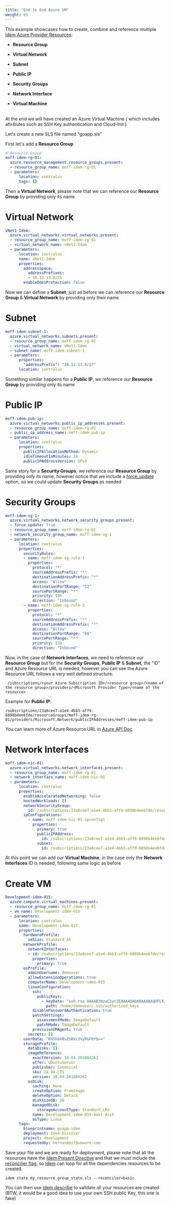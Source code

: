 ```yaml
---
title: "End to End Azure VM"
weight: 65
---
```


This example showcases how to create, combine and reference multiple [Idem Azure Provider Resources](/Getting-Started/Cloud-Providers/):<br>
<ul>
 <li><p><b>Resource Group</b></p></li>
 <li><p><b>Virtual Network</b></p></li>
 <li><p><b>Subnet</b></p></li>
 <li><p><b>Public IP</b></p></li>
 <li><p><b>Security Groups</b></p></li>
 <li><p><b>Network Interface</b></p></li>
 <li><p><b>Virtual Machine</b></p></li>
 </ul>
<br>
At the end we will have created an Azure Virtual Machine ( which includes attributes such as SSH Key authentication and Cloud-Init ).

Let's create a new SLS file named "goapp.sls"<br>

First let's add a <b>Resource Group</b>
```yaml
# Resource Group
moff-idem-rg-01:
  azure.resource_management.resource_groups.present:
  - resource_group_name: moff-idem-rg-01
  - parameters:
      location: centralus
      tags: {}
```
Then a <b>Virtual Network</b>, please note that we can reference our <b>Resource Group</b> by providing only its name

# Virtual Network
```yaml
vNet1-Idem:
  azure.virtual_networks.virtual_networks.present:
  - resource_group_name: moff-idem-rg-01
  - virtual_network_name: vNet1-Idem
  - parameters:
      location: centralus
      name: vNet1-Idem
      properties:
        addressSpace:
          addressPrefixes:
          - 10.12.13.0/25
        enableDdosProtection: false
```

Now we can define a <b>Subnet</b>, just as before we can reference our <b>Resource Group</b> & <b>Virtual Network</b> by providing only their name

# Subnet
```yaml
moff-idem-subnet-1:
  azure.virtual_networks.subnets.present:
  - resource_group_name: moff-idem-rg-01
  - virtual_network_name: vNet1-Idem
  - subnet_name: moff-idem-subnet-1
  - parameters:
      properties:
        "addressPrefix": "10.12.13.0/27"
      location: centralus
```

Something similar happens for a <b>Public IP</b>, we reference our <b>Resource Group</b> by providing only its name

# Public IP
```yaml
moff-idem-pub-ip:
  azure.virtual_networks.public_ip_addresses.present:
  - resource_group_name: moff-idem-rg-01
  - public_ip_address_name: moff-idem-pub-ip
  - parameters:
      location: centralus
      properties:
        publicIPAllocationMethod: Dynamic
        idleTimeoutInMinutes: 10
        publicIPAddressVersion: IPv4
```

Same story for a <b>Security Groups</b>, we reference our <b>Resource Group</b> by providing only its name, however notice that we include a [force_update](/Use-Cases/Force-Update/) option, so we could update <b>Security Groups</b> as needed

# Security Groups
```yaml
moff-idem-sg-1:
  azure.virtual_networks.network_security_groups.present:
  - force_update: True
  - resource_group_name: moff-idem-rg-01
  - network_security_group_name: moff-idem-sg-1
  - parameters:
      location: centralus
      properties:
        securityRules:
        - name: moff-idem-sg-rule-1
          properties:
            protocol: "*"
            sourceAddressPrefix: "*"
            destinationAddressPrefix: "*"
            access: "Allow"
            destinationPortRange: "22"
            sourcePortRange: "*"
            priority: 130
            direction: "Inbound"
        - name: moff-idem-sg-rule-2
          properties:
            protocol: "*"
            sourceAddressPrefix: "*"
            destinationAddressPrefix: "*"
            access: "Allow"
            destinationPortRange: "80"
            sourcePortRange: "*"
            priority: 150
            direction: "Inbound"
```

Now, in the case of <b>Network Interfaces</b>, we need to reference our <b>Resource Group</b> but for the <b>Security Groups</b>, <b>Public IP</b> & <b>Subnet</b>, the "ID" and Azure Resource URL is needed, however you can see the Azure Resource URL follows a very well defined structure:

```shell
 /subscriptions/<your Azure Subscription ID>/<resource group>/<name of the resource group>/providers/<Microsoft Provider Type>/<name of the resource>
```

Example for <b>Public IP</b>:

```shell
/subscriptions/23a8cee7-a1e4-4bb3-aff9-6898b4ee6fde/resourceGroups/moff-idem-rg-01/providers/Microsoft.Network/publicIPAddresses/moff-idem-pub-ip
```
You can learn more of Azure Resource URL in [Azure API Doc](https://docs.microsoft.com/en-us/rest/api/azure/).

# Network Interfaces
```yaml
moff-idem-nic-01:
  azure.virtual_networks.network_interfaces.present:
  - resource_group_name: moff-idem-rg-01
  - network_interface_name: moff-idem-nic-01
  - parameters:
      location: centralus
      properties:
        enableAcceleratedNetworking: false
        hostedWorkloads: []
        networkSecurityGroup:
          id: /subscriptions/23a8cee7-a1e4-4bb3-aff9-6898b4ee6fde/resourceGroups/moff-idem-rg-01/providers/Microsoft.Network/networkSecurityGroups/moff-idem-sg-1
        ipConfigurations:
          - name: moff-idem-nic-01-ipconfig1
            properties:
              primary: true
              publicIPAddress:
                id: /subscriptions/23a8cee7-a1e4-4bb3-aff9-6898b4ee6fde/resourceGroups/moff-idem-rg-01/providers/Microsoft.Network/publicIPAddresses/moff-idem-pub-ip
              subnet:
                id: /subscriptions/23a8cee7-a1e4-4bb3-aff9-6898b4ee6fde/resourceGroups/moff-idem-rg-01/providers/Microsoft.Network/virtualNetworks/vNet1-Idem/subnets/moff-idem-subnet-1
```

At this point we can add our <b>Virtual Machine</b>, in the case only the <b>Network Interfaces</b> ID is needed, following same logic as before

# Create VM
```yaml
Development-idem-015:
  azure.compute.virtual_machines.present:
  - resource_group_name: moff-idem-rg-01
  - vm_name: Development-idem-015
  - parameters:
      location: centralus
      name: Development-idem-015
      properties:
        hardwareProfile:
          vmSize: Standard_A5
        networkProfile:
          networkInterfaces:
          - id: /subscriptions/23a8cee7-a1e4-4bb3-aff9-6898b4ee6fde/resourceGroups/moff-idem-rg-01/providers/Microsoft.Network/networkInterfaces/moff-idem-nic-01
            properties:
              primary: true
        osProfile:
          adminUsername: demouser
          allowExtensionOperations: true
          computerName: Development-idem-015
          linuxConfiguration:
            ssh: 
              publicKeys:  
                - keyData: "ssh-rsa AAAAB3NzaC1yc2EAAAADAQABAAABAQDFLX/56zSvZawvw3A0hfSVFPMPPeP8ZXeQ91+YdqCSyMUxgexQPpSEZIPbwodM0aAXMg227JuGji+JQlnXxCy1UDcpsGYnGsr3j3qrazrfp7tSBY5vTuHdmE4ZAEyoUFcEGPbDCzn82RI4PlF7508I32OPtr7HiZYeU+uP18snkvdXqEB8OCoSMy36lE806w+e3HVT/bMoj+wSAzjqju5Eqeg96IZOoeqpWQyTeLdaMqVdlQcSKcYnnKCIMaHTehZjtOHRte3EtSnbdiwCPnFno9EzHdCIde4KT+dFG9B2Goy2z10MkxFbR6IDxdbFxg4+siHNnHfbd/ILQuqN ubuntu"
                  path: /home/demouser/.ssh/authorized_keys
            disablePasswordAuthentication: true 
            patchSettings:
              assessmentMode: ImageDefault
              patchMode: ImageDefault
            provisionVMAgent: true
          secrets: []
        userData: "RXhhbXBsZSBVc2VyRGF0YQ==" 
        storageProfile:
          dataDisks: []
          imageReference:
            exactVersion: 18.04.201804262
            offer: UbuntuServer
            publisher: Canonical
            sku: 18.04-LTS
            version: 18.04.201804262
          osDisk:
            caching: None
            createOption: FromImage
            deleteOption: Detach
            diskSizeGB: 30
            managedDisk:
              storageAccountType: Standard_LRS
            name: Development-idem-015-boot-disk
            osType: Linux
      tags:
        blueprintname: goapp-idem
        deployment: Idem-Discover
        project: development
        requestedby: hernandezf@vmware.com
```

Save your file and we are ready for deployment, please note that all the resources have the [Idem Present Directive](/Getting-Started/Basic-Commands/) and that we must include the [reconcilier flag](/Use-Cases/reconciler-flag/), so [Idem](/) can loop for all the dependencies resources to be created.

```shell
idem state my_resource_group_state.sls --reconciler=basic
```

You can then use [Idem describe](/Use-Cases/Describe/) to validate all your resources are created (BTW, it would be a good idea to use your own SSH public Key, this one is fake)
